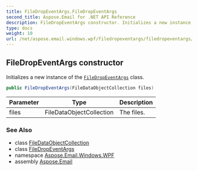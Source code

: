 ```yaml
---
title: FileDropEventArgs.FileDropEventArgs
second_title: Aspose.Email for .NET API Reference
description: FileDropEventArgs constructor. Initializes a new instance of the FileDropEventArgs class
type: docs
weight: 10
url: /net/aspose.email.windows.wpf/filedropeventargs/filedropeventargs/
---
```

## FileDropEventArgs constructor

Initializes a new instance of the [`FileDropEventArgs`](../) class.

```csharp
public FileDropEventArgs(FileDataObjectCollection files)
```

| Parameter | Type | Description |
| --- | --- | --- |
| files | FileDataObjectCollection | The files. |

### See Also

* class [FileDataObjectCollection](../../../aspose.email.windows.forms/filedataobjectcollection/)
* class [FileDropEventArgs](../)
* namespace [Aspose.Email.Windows.WPF](../../filedropeventargs/)
* assembly [Aspose.Email](../../../)



